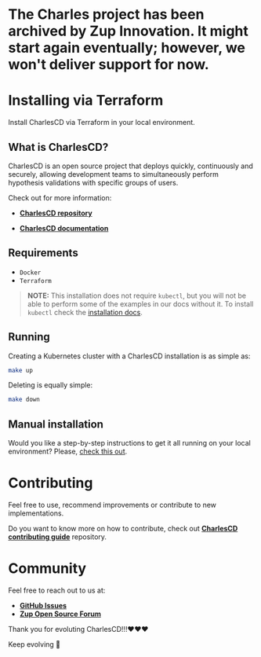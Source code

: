 # The Charles project has been archived by Zup Innovation. It might start again eventually; however, we won't deliver support for now.


# Installing via Terraform

Install CharlesCD via Terraform in your local environment.

## **What is CharlesCD?**

CharlesCD is an open source project that deploys quickly, continuously and securely, allowing development teams to simultaneously perform hypothesis validations with specific groups of users.

Check out for more information: 
- [**CharlesCD repository**](https://github.com/ZupIT/charlescd)

- [**CharlesCD documentation**](https://docs.charlescd.io/) 


## Requirements

* `Docker`
* `Terraform`

> **NOTE:** This installation does not require `kubectl`, but you will not be able to perform some of the examples in our
> docs without it. To install `kubectl` check
> the [installation docs](https://kubernetes.io/docs/tasks/tools/install-kubectl/).

## Running

Creating a Kubernetes cluster with a CharlesCD installation is as simple as:

```sh
make up
```

Deleting is equally simple:

```sh
make down
```

## Manual installation

Would you like a step-by-step instructions to get it all running on your local environment?
Please, [check this out](./MANUAL_INSTALLATION.md).


# **Contributing**

Feel free to use, recommend improvements or contribute to new implementations.

Do you want to know more on how to contribute, check out [**CharlesCD contributing guide**](https://github.com/ZupIT/charlescd/blob/main/CONTRIBUTING.md) repository.

# **Community**

Feel free to reach out to us at:

- [**GitHub Issues**](https://github.com/ZupIT/docs-charles/issues)
- [**Zup Open Source Forum**](https://forum.zup.com.br)


Thank you for evoluting CharlesCD!!!:heart::heart::heart:

Keep evolving :rocket:
